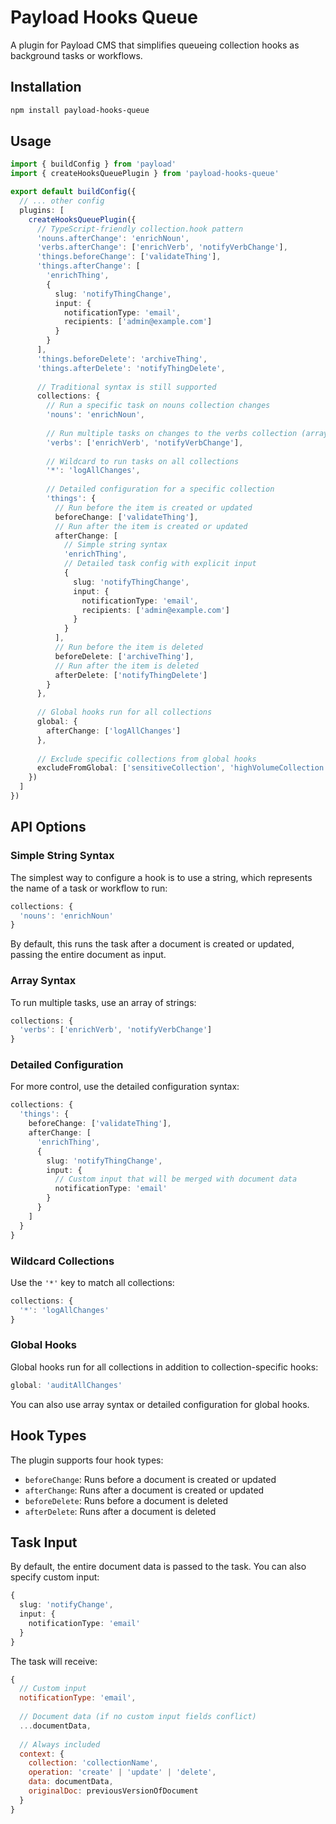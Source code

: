 # Payload Hooks Queue

A plugin for Payload CMS that simplifies queueing collection hooks as background tasks or workflows.

## Installation

```bash
npm install payload-hooks-queue
```

## Usage

```typescript
import { buildConfig } from 'payload'
import { createHooksQueuePlugin } from 'payload-hooks-queue'

export default buildConfig({
  // ... other config
  plugins: [
    createHooksQueuePlugin({
      // TypeScript-friendly collection.hook pattern
      'nouns.afterChange': 'enrichNoun',
      'verbs.afterChange': ['enrichVerb', 'notifyVerbChange'],
      'things.beforeChange': ['validateThing'],
      'things.afterChange': [
        'enrichThing',
        {
          slug: 'notifyThingChange',
          input: {
            notificationType: 'email',
            recipients: ['admin@example.com']
          }
        }
      ],
      'things.beforeDelete': 'archiveThing',
      'things.afterDelete': 'notifyThingDelete',
      
      // Traditional syntax is still supported
      collections: {
        // Run a specific task on nouns collection changes
        'nouns': 'enrichNoun',
        
        // Run multiple tasks on changes to the verbs collection (array syntax)
        'verbs': ['enrichVerb', 'notifyVerbChange'],
        
        // Wildcard to run tasks on all collections
        '*': 'logAllChanges',
        
        // Detailed configuration for a specific collection
        'things': {
          // Run before the item is created or updated
          beforeChange: ['validateThing'],
          // Run after the item is created or updated
          afterChange: [
            // Simple string syntax
            'enrichThing',
            // Detailed task config with explicit input
            {
              slug: 'notifyThingChange',
              input: {
                notificationType: 'email',
                recipients: ['admin@example.com']
              }
            }
          ],
          // Run before the item is deleted
          beforeDelete: ['archiveThing'],
          // Run after the item is deleted
          afterDelete: ['notifyThingDelete']
        }
      },
      
      // Global hooks run for all collections
      global: {
        afterChange: ['logAllChanges']
      },
      
      // Exclude specific collections from global hooks
      excludeFromGlobal: ['sensitiveCollection', 'highVolumeCollection']
    })
  ]
})
```

## API Options

### Simple String Syntax

The simplest way to configure a hook is to use a string, which represents the name of a task or workflow to run:

```typescript
collections: {
  'nouns': 'enrichNoun'
}
```

By default, this runs the task after a document is created or updated, passing the entire document as input.

### Array Syntax

To run multiple tasks, use an array of strings:

```typescript
collections: {
  'verbs': ['enrichVerb', 'notifyVerbChange']
}
```

### Detailed Configuration

For more control, use the detailed configuration syntax:

```typescript
collections: {
  'things': {
    beforeChange: ['validateThing'],
    afterChange: [
      'enrichThing',
      {
        slug: 'notifyThingChange',
        input: {
          // Custom input that will be merged with document data
          notificationType: 'email'
        }
      }
    ]
  }
}
```

### Wildcard Collections

Use the `'*'` key to match all collections:

```typescript
collections: {
  '*': 'logAllChanges'
}
```

### Global Hooks

Global hooks run for all collections in addition to collection-specific hooks:

```typescript
global: 'auditAllChanges'
```

You can also use array syntax or detailed configuration for global hooks.

## Hook Types

The plugin supports four hook types:

- `beforeChange`: Runs before a document is created or updated
- `afterChange`: Runs after a document is created or updated
- `beforeDelete`: Runs before a document is deleted
- `afterDelete`: Runs after a document is deleted

## Task Input

By default, the entire document data is passed to the task. You can also specify custom input:

```typescript
{
  slug: 'notifyChange',
  input: {
    notificationType: 'email'
  }
}
```

The task will receive:

```javascript
{
  // Custom input
  notificationType: 'email',
  
  // Document data (if no custom input fields conflict)
  ...documentData,
  
  // Always included
  context: {
    collection: 'collectionName',
    operation: 'create' | 'update' | 'delete',
    data: documentData,
    originalDoc: previousVersionOfDocument
  }
}
```
